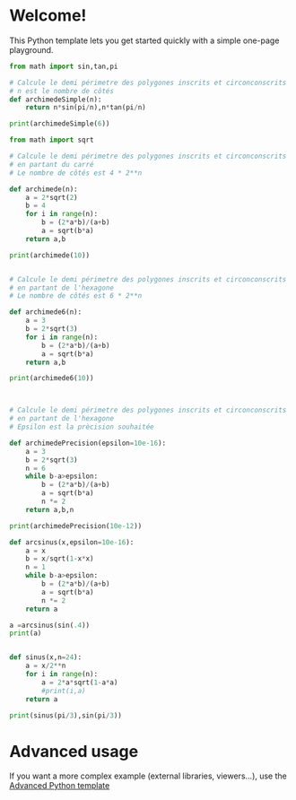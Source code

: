 # Welcome!

This Python template lets you get started quickly with a simple one-page playground.

```python runnable
from math import sin,tan,pi

# Calcule le demi périmetre des polygones inscrits et circonconscrits
# n est le nombre de côtés
def archimedeSimple(n):
    return n*sin(pi/n),n*tan(pi/n)

print(archimedeSimple(6))

from math import sqrt

# Calcule le demi périmetre des polygones inscrits et circonconscrits
# en partant du carré
# Le nombre de côtés est 4 * 2**n

def archimede(n):
    a = 2*sqrt(2)
    b = 4
    for i in range(n):
        b = (2*a*b)/(a+b)
        a = sqrt(b*a)
    return a,b

print(archimede(10))


# Calcule le demi périmetre des polygones inscrits et circonconscrits
# en partant de l'hexagone
# Le nombre de côtés est 6 * 2**n

def archimede6(n):
    a = 3
    b = 2*sqrt(3)
    for i in range(n):
        b = (2*a*b)/(a+b)
        a = sqrt(b*a)
    return a,b

print(archimede6(10))



# Calcule le demi périmetre des polygones inscrits et circonconscrits
# en partant de l'hexagone
# Epsilon est la prècision souhaitée

def archimedePrecision(epsilon=10e-16):
    a = 3
    b = 2*sqrt(3)
    n = 6
    while b-a>epsilon:
        b = (2*a*b)/(a+b)
        a = sqrt(b*a)
        n *= 2
    return a,b,n

print(archimedePrecision(10e-12))

def arcsinus(x,epsilon=10e-16):
    a = x
    b = x/sqrt(1-x*x)
    n = 1
    while b-a>epsilon:
        b = (2*a*b)/(a+b)
        a = sqrt(b*a)
        n *= 2
    return a

a =arcsinus(sin(.4))
print(a)


def sinus(x,n=24):
    a = x/2**n   
    for i in range(n):
        a = 2*a*sqrt(1-a*a)
        #print(i,a)
    return a

print(sinus(pi/3),sin(pi/3))
```

# Advanced usage

If you want a more complex example (external libraries, viewers...), use the [Advanced Python template](https://tech.io/select-repo/429)
